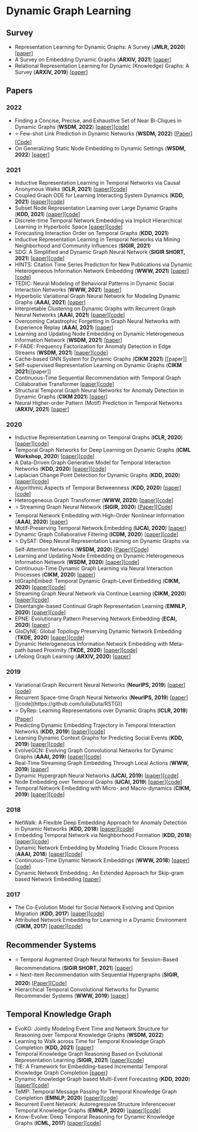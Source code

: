 # Dynamic Graph Learning

## Survey

* Representation Learning for Dynamic Graphs: A Survey (**JMLR, 2020**) [[paper](https://arxiv.org/pdf/1905.11485.pdf)]
* A Survey on Embedding Dynamic Graphs (**ARXIV, 2021**) [[paper](https://arxiv.org/pdf/2101.01229v1.pdf)]
* Relational Representation Learning for Dynamic (Knowledge) Graphs: A Survey (**ARXIV, 2019**) [[paper](https://arxiv.org/pdf/1905.11485v1.pdf)]

## Papers

### 2022

* Finding a Concise, Precise, and Exhaustive Set of Near Bi-Cliques in Dynamic Graphs (**WSDM, 2022**) [[paper](https://arxiv.org/pdf/2110.14875.pdf)][[code](https://github.com/hyeonjeong1/cutnpeel)]
* ⭐️ Few-shot Link Prediction in Dynamic Networks (**WSDM, 2022**) [[Paper](http://www.shichuan.org/doc/120.pdf)][[Code](https://github.com/BUPT-GAMMA/MetaDyGNN)]
* On Generalizing Static Node Embedding to Dynamic Settings (**WSDM, 2022**) [[paper](https://gemslab.github.io/papers/dijin-2021-trg.pdf)]
### 2021

* Inductive Representation Learning in Temporal Networks via Causal Anonymous Walks (**ICLR, 2021**) [[paper](https://openreview.net/pdf?id=KYPz4YsCPj)][[code](https://github.com/snap-stanford/CAW)]
* Coupled Graph ODE for Learning Interacting System Dynamics (**KDD, 2021**) [[paper](http://web.cs.ucla.edu/~yzsun/papers/2021_KDD_CG_ODE.pdf)][[code](https://github.com/ZijieH/CG-ODE)]
* Subset Node Representation Learning over Large Dynamic Graphs (**KDD, 2021**) [[paper](https://arxiv.org/pdf/2106.01570.pdf)][[code](https://github.com/zjlxgxz/DynamicPPE)]
* Discrete-time Temporal Network Embedding via Implicit Hierarchical Learning in Hyperbolic Space [[paper](https://arxiv.org/pdf/2107.03767.pdf)][[code](https://github.com/marlin-codes/HTGN-KDD21)]
* Forecasting Interaction Order on Temporal Graphs (**KDD, 2021**) 
* Inductive Representation Learning in Temporal Networks via Mining Neighborhood and Community Influences (**SIGIR, 2021**)
* SDG: A Simplified and Dynamic Graph Neural Network (**SIGIR SHORT, 2021**) [[paper](https://github.com/DongqiFu/SDG/blob/main/paper/SDG_A%20Simplified%20and%20Dynamic%20Graph%20Neural%20Network.pdf)][[code](https://github.com/DongqiFu/SDG)]
* HINTS: Citation Time Series Prediction for New Publications via Dynamic Heterogeneous Information Network Embedding (**WWW, 2021**) [[paper](http://web.cs.ucla.edu/~yzsun/papers/2021_WWW_HINTS.pdf)][[code](https://github.com/songjiang0909/HINTS_code)]
* TEDIC: Neural Modeling of Behavioral Patterns in Dynamic Social Interaction Networks (**WWW, 2021**) [[paper](http://snap.stanford.edu/tedic/files/www21_tedic.pdf)]
* Hyperbolic Variational Graph Neural Network for Modeling Dynamic Graphs (**AAAI, 2021**) [[paper](https://arxiv.org/pdf/2104.02228.pdf)]
* Interpretable Clustering on Dynamic Graphs with Recurrent Graph Neural Networks (**AAAI, 2021**) [[paper](https://arxiv.org/pdf/2012.08740.pdf)][[code](https://github.com/InterpretableClustering/InterpretableClustering)]
* Overcoming Catastrophic Forgetting in Graph Neural Networks with Experience Replay (**AAAI, 2021**) [[paper](https://arxiv.org/pdf/2003.09908.pdf)]
* Learning and Updating Node Embedding on Dynamic Heterogeneous Information Network (**WSDM, 2021**) [[paper](https://dl.acm.org/doi/pdf/10.1145/3437963.3441745)]
* F-FADE: Frequency Factorization for Anomaly Detection in Edge Streams (**WSDM, 2021**) [[paper](https://cs.stanford.edu/people/jure/pubs/ffade-wsdm21.pdf)][[code](https://github.com/snap-stanford/F-FADE)]
* Cache-based GNN System for Dynamic Graphs (**CIKM 2021**) [[paper]]
* Self-supervised Representation Learning on Dynamic Graphs (**CIKM 2021**)[[paper]]
* Continuous-Time Sequential Recommendation with Temporal Graph Collaborative Transformer [[paper](https://arxiv.org/pdf/2108.06625.pdf)][[code](https://github.com/DyGRec/TGSRec)]
* Structural Temporal Graph Neural Networks for Anomaly Detection in Dynamic Graphs (**CIKM 2021**) [[paper](https://arxiv.org/pdf/2005.07427.pdf)]
* Neural Higher-order Pattern (Motif) Prediction in Temporal Networks (**ARXIV, 2021**) [[paper](https://arxiv.org/pdf/2106.06039.pdf)]

### 2020

* Inductive Representation Learning on Temporal Graphs (**ICLR, 2020**) [[paper](https://arxiv.org/pdf/2002.07962.pdf)][[code](https://github.com/StatsDLMathsRecomSys/Isnductive-representation-learning-on-temporal-graphs)]
* Temporal Graph Networks for Deep Learning on Dynamic Graphs (**ICML Workshop, 2020**) [[paper](https://arxiv.org/pdf/2006.10637v1.pdf)][[code](https://github.com/twitter-research/tgn)]
* A Data-Driven Graph Generative Model for Temporal Interaction Networks (**KDD, 2020**) [[paper](https://dl.acm.org/doi/pdf/10.1145/3394486.3403082)][[code](https://github.com/davidchouzdw/TagGen)]
* Laplacian Change Point Detection for Dynamic Graphs (**KDD, 2020**) [[paper](https://dl.acm.org/doi/pdf/10.1145/3394486.3403077)][[code](https://github.com/shenyangHuang/LAD)]
* Algorithmic Aspects of Temporal Betweenness (**KDD, 2020**) [[paper](https://dl.acm.org/doi/pdf/10.1145/3394486.3403259)][[code](https://fpt.akt.tu-berlin.de/software/temporal_betweenness/)]
* Heterogeneous Graph Transformer (**WWW, 2020**) [[paper](https://arxiv.org/pdf/2003.01332.pdf)][[code](https://github.com/acbull/pyHGT)]
* ⭐️ Streaming Graph Neural Network (**SIGIR, 2020**) [[Paper](https://arxiv.org/pdf/1810.10627.pdf)][[Code](https://github.com/alge24/DyGNN)]
* Temporal Network Embedding with High-Order Nonlinear Information (**AAAI, 2020**) [[paper](https://ojs.aaai.org/index.php/AAAI/article/view/5993)]
* Motif-Preserving Temporal Network Embedding (**IJCAI, 2020**) [[paper](https://www.ijcai.org/proceedings/2020/0172.pdf)]
* Dynamic Graph Collaborative Filtering (**ICDM, 2020**) [[paper](https://arxiv.org/pdf/2101.02844.pdf)][[code](https://github.com/CRIPAC-DIG/DGCF)]
* ⭐️ DySAT: Deep Neural Representation Learning on Dynamic Graphs via Self-Attention Networks (**WSDM, 2020**) [[Paper](https://dl.acm.org/doi/pdf/10.1145/3336191.3371845)][[Code](https://github.com/aravindsankar28/DySAT)]
* Learning and Updating Node Embedding on Dynamic Heterogeneous Information Network (**WSDM, 2020**) [[paper](https://dl.acm.org/doi/pdf/10.1145/3437963.3441745)][[code]()]
* Continuous-Time Dynamic Graph Learning via Neural Interaction Processes (**CIKM, 2020**) [[paper](https://dl.acm.org/doi/pdf/10.1145/3340531.3411946)]
* tdGraphEmbed: Temporal Dynamic Graph-Level Embedding (**CIKM, 2020**) [[paper](https://dl.acm.org/doi/pdf/10.1145/3340531.3411953)][[code](https://github.com/moranbel/tdGraphEmbed)]
* Streaming Graph Neural Network via Continue Learning (**CIKM, 2020**) [[paper](https://arxiv.org/pdf/2009.10951.pdf)][[code](https://github.com/Junshan-Wang/ContinualGNN)]
* Disentangle-based Continual Graph Representation Learning (**EMNLP, 2020**) [[paper](https://arxiv.org/pdf/2010.02565.pdf)][[code](https://github.com/KXY-PUBLIC/DiCGRL)]
* EPNE: Evolutionary Pattern Preserving Network Embedding (**ECAI, 2020**) [[paper](http://ecai2020.eu/papers/528_paper.pdf)]
* GloDyNE: Global Topology Preserving Dynamic Network Embedding (**TKDE, 2020**) [[paper](https://ieeexplore.ieee.org/stamp/stamp.jsp?tp=&arnumber=9302718)][[code](https://github.com/houchengbin/GloDyNE)]
* Dynamic Heterogeneous Information Network Embedding with Meta-path based Proximity (**TKDE, 2020**) [[paper](https://yuanfulu.github.io/publication/TKDE-DyHNE.pdf)][[code](https://github.com/rootlu/DyHNE)]
* Lifelong Graph Learning (**ARXIV, 2020**) [[paper](https://arxiv.org/pdf/2009.00647.pdf)]

### 2019

* Variational Graph Recurrent Neural Networks (**NeurIPS, 2019**) [[paper](https://papers.nips.cc/paper/2019/file/a6b8deb7798e7532ade2a8934477d3ce-Paper.pdf)][[code](https://github.com/VGraphRNN/VGRNN)]
* Recurrent Space-time Graph Neural Networks (**NeurIPS, 2019**) [[paper](http://export.arxiv.org/pdf/1904.05582#:~:text=Our%20recurrent%20neural%20graph%20ef%EF%AC%81ciently%20processes%20information%20in,in%20space-time%20using%20a%20backbone%20deep%20neural%20network.)][[code](https://github.com/IuliaDuta/RSTG)]
* ⭐️ DyRep: Learning Representations over Dynamic Graphs (**ICLR, 2019**) [[Paper](https://openreview.net/pdf?id=HyePrhR5KX)]
* Predicting Dynamic Embedding Trajectory in Temporal Interaction Networks (**KDD, 2019**) [[paper](https://arxiv.org/pdf/1908.01207.pdf)][[code](https://github.com/srijankr/jodie)]
* Learning Dynamic Context Graphs for Predicting Social Events (**KDD, 2019**) [[paper](https://yue-ning.github.io/docs/KDD19-dengA.pdf)][[code](https://github.com/amy-deng/DynamicGCN)]
* EvolveGCN: Evolving Graph Convolutional Networks for Dynamic Graphs (**AAAI, 2019**) [[paper](https://arxiv.org/pdf/1902.10191.pdf)][[code](https://github.com/IBM/EvolveGCN)]
* Real-Time Streaming Graph Embedding Through Local Actions (**WWW, 2019**) [[paper](https://nickduffield.net/download/papers/DL4G-SDE-2019.pdf)]
* Dynamic Hypergraph Neural Networks (**IJCAI, 2019**) [[paper](https://www.ijcai.org/Proceedings/2019/0366.pdf)][[code](https://github.com/iMoonLab/DHGNN#:~:text=%20DHGNN%3A%20Dynamic%20Hypergraph%20Neural%20Networks%20%201,%28Zhilin%20Yang%2C%20William%20W.%20-%20Cohen%2C...%20More%20)]
* Node Embedding over Temporal Graphs (**IJCAI, 2019**) [[paper](https://www.ijcai.org/proceedings/2019/0640.pdf)][[code](https://github.com/urielsinger/tNodeEmbed#:~:text=Node%20Embedding%20over%20Temporal%20Graphs.%20Uriel%20Singer%2C%20Ido,for%20nodes%20in%20any%20%28un%29directed%2C%20%28un%29weighted%20temporal%20graph.)]
* Temporal Network Embedding with Micro- and Macro-dynamics (**CIKM, 2019**) [[paper](https://par.nsf.gov/servlets/purl/10148548)][[code](https://github.com/rootlu/MMDNE)]

### 2018

* NetWalk: A Flexible Deep Embedding Approach for Anomaly Detection in Dynamic Networks (**KDD, 2018**) [[paper](https://dl.acm.org/doi/pdf/10.1145/3219819.3220024)][[code](https://github.com/kdmsit/NetWalk)]
* Embedding Temporal Network via Neighborhood Formation (**KDD, 2018**) [[paper](https://dl.acm.org/doi/pdf/10.1145/3219819.3220054)][[code]()]
* Dynamic Network Embedding by Modeling Triadic Closure Process (**AAAI, 2018**) [[paper](http://yangy.org/works/dynamictriad/dynamic_triad.pdf)][[code](https://github.com/luckiezhou/DynamicTriad)]
* Continuous-Time Dynamic Network Embeddings (**WWW, 2018**) [[paper](https://dl.acm.org/doi/pdf/10.1145/3184558.3191526)][[code](https://github.com/Shubhranshu-Shekhar/ctdne)]
* Dynamic Network Embedding : An Extended Approach for Skip-gram based Network Embedding [[paper](https://www.ijcai.org/proceedings/2018/0288.pdf)]

### 2017

* The Co-Evolution Model for Social Network Evolving and Opinion Migration (**KDD, 2017**) [[paper](http://web.cs.ucla.edu/~yzsun/papers/2017_kdd_coevolution.pdf)][[code]()]
* Attributed Network Embedding for Learning in a Dynamic Environment (**CIKM, 2017**) [[paper](https://arxiv.org/pdf/1706.01860.pdf)][[code](https://github.com/gaoghc/DANE)]

## Recommender Systems
* ⭐️ Temporal Augmented Graph Neural Networks for Session-Based Recommendations (**SIGIR SHORT, 2021**) [[paper](https://www4.comp.polyu.edu.hk/~xiaohuang/docs/Huachi_sigir2021.pdf)]
* ⭐️ Next-item Recommendation with Sequential Hypergraphs (**SIGIR, 2020**) [[Paper](http://www.public.asu.edu/~kding9/pdf/SIGIR2020_HyperRec.pdf)][[Code](https://github.com/wangjlgz/HyperRec)]
* Hierarchical Temporal Convolutional Networks for Dynamic Recommender Systems (**WWW, 2019**) [[paper](https://arxiv.org/pdf/1904.04381.pdf)]

## Temporal Knowledge Graph
* EvoKG: Jointly Modeling Event Time and Network Structure for Reasoning over Temporal Knowledge Graphs (**WSDM, 2022**)
* Learning to Walk across Time for Temporal Knowledge Graph Completion (**KDD, 2021**) [[paper](https://arxiv.org/pdf/2012.10595v1.pdf)]
* Temporal Knowledge Graph Reasoning Based on Evolutional Representation Learning (**SIGIR, 2021**) [[paper](https://arxiv.org/pdf/2104.10353.pdf)][[code](https://github.com/Lee-zix/RE-GCN)]
* TIE: A Framework for Embedding-based Incremental Temporal Knowledge Graph Completion [[paper](https://arxiv.org/pdf/2104.08419.pdf)]
* Dynamic Knowledge Graph based Multi-Event Forecasting (**KDD, 2020**) [[paper](https://yue-ning.github.io/docs/KDD20-glean.pdf)][[code](https://github.com/amy-deng/glean)]
* TeMP: Temporal Message Passing for Temporal Knowledge Graph Completion (**EMNLP, 2020**) [[paper](https://aclanthology.org/2020.emnlp-main.462.pdf)][[code](https://github.com/JiapengWu/TeMP)]
* Recurrent Event Network: Autoregressive Structure Inferenceover Temporal Knowledge Graphs (**EMNLP, 2020**) [[paper](https://aclanthology.org/2020.emnlp-main.541.pdf)][[code](https://github.com/INK-USC/RE-Net)]
* Know-Evolve: Deep Temporal Reasoning for Dynamic Knowledge Graphs (**ICML, 2017**) [[paper](http://proceedings.mlr.press/v70/trivedi17a/trivedi17a.pdf)][[code](https://github.com/rstriv/Know-Evolve)]
